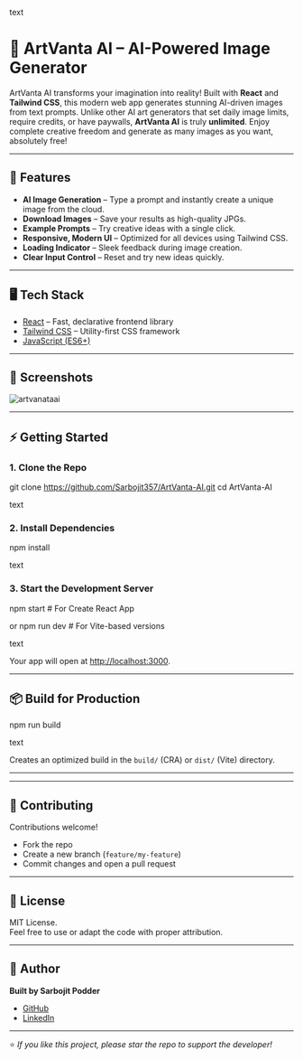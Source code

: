 text
# 🎨 ArtVanta AI – AI-Powered Image Generator

ArtVanta AI transforms your imagination into reality! Built with **React** and **Tailwind CSS**, this modern web app generates stunning AI-driven images from text prompts. Unlike other AI art generators that set daily image limits, require credits, or have paywalls, **ArtVanta AI** is truly **unlimited**. Enjoy complete creative freedom and generate as many images as you want, absolutely free!

---

## 🚀 Features

- **AI Image Generation** – Type a prompt and instantly create a unique image from the cloud.
- **Download Images** – Save your results as high-quality JPGs.
- **Example Prompts** – Try creative ideas with a single click.
- **Responsive, Modern UI** – Optimized for all devices using Tailwind CSS.
- **Loading Indicator** – Sleek feedback during image creation.
- **Clear Input Control** – Reset and try new ideas quickly.

---

## 🖥️ Tech Stack
- [React](https://react.dev/) – Fast, declarative frontend library
- [Tailwind CSS](https://tailwindcss.com/) – Utility-first CSS framework
- [JavaScript (ES6+)](https://developer.mozilla.org/en-US/docs/Web/JavaScript)

---
## 📸 Screenshots

![artvanataai](https://github.com/user-attachments/assets/66bd2b16-2d86-4414-af41-707605940f73)

---

## ⚡ Getting Started

### 1. **Clone the Repo**

git clone https://github.com/Sarbojit357/ArtVanta-AI.git
cd ArtVanta-AI

text

### 2. **Install Dependencies**

npm install

text

### 3. **Start the Development Server**

npm start # For Create React App

or
npm run dev # For Vite-based versions

text

Your app will open at [http://localhost:3000](http://localhost:3000).

---

## 📦 Build for Production

npm run build

text

Creates an optimized build in the `build/` (CRA) or `dist/` (Vite) directory.

---

---

## 🤝 Contributing

Contributions welcome!  
- Fork the repo  
- Create a new branch (`feature/my-feature`)  
- Commit changes and open a pull request

---

## 📜 License

MIT License.  
Feel free to use or adapt the code with proper attribution.

---

## 👤 Author

**Built by Sarbojit Podder**  
- [GitHub](https://github.com/Sarbojit357)
- [LinkedIn](https://www.linkedin.com/)

---

⭐️ _If you like this project, please star the repo to support the developer!_
